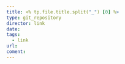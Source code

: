 ```yaml
---
title: <% tp.file.title.split("_") [0] %>
type: git_repository
director: link
date:
tags:
  - link
url:
coment:
---
```







